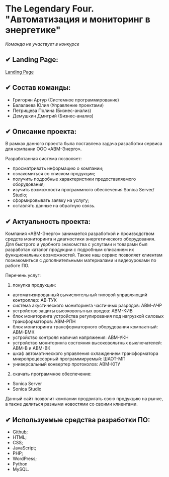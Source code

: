 # The Legendary Four. "Автоматизация и мониторинг в энергетике"
*Команда не участвует в конкурсе*
## ✔ Landing Page:
[Landing Page](https://ownc.avmenergo.ru)
## ✔ Состав команды:
* Григорян Артур (Системное программирование)
* Балалаева Юлия (Управление проектами)
* Петрищева Полина (Бизнес-анализ)
* Демушкин Дмитрий (Бизнес-анализ)
## ✔ Описание проекта:
В рамках данного проекта была поставлена задача разработки сервиса для компании ООО «АВМ-Энерго».

Разработанная система позволяет:
* просматривать информацию о компании;
* ознакомиться со списком продукции;
* получить подробные характеристики предоставляемого оборудования;
* изучить возможности программного обеспечения Sonica Server/ Studio;
* сформировывать заявку на услугу;
* оставлять данные на обратную связь.
## ✔ Актуальность проекта:
Компания «АВМ-Энерго» занимается разработкой и производством средств мониторинга и диагностики энергетического оборудования. Для быстрого и удобного знакомства с услугами и товарами был разработан каталог продукции с подробным описанием их функциональных возможностей. Также наш сервис позволяет клиентам познакомиться с дополнительными материалами и видеоуроками по работе ПО.

Перечень услуг:
1. покупка продукции:
* автоматизированный вычислительный типовой управляющий контроллер: АВ-ТУК
* система акустического мониторинга частичных разрядов: АВМ-АЧР
* устройство защиты высоковольтных вводов: АВМ-КИВ
* блок мониторинга устройства регулирования под нагрузкой силовых трансформаторов: АВМ-РПН
* блок мониторинга трансформаторного оборудования компактный: АВМ-БМК
* устройство контроля наличия напряжения: АВМ-УКН
* устройство мониторинга состояния высоковольтных выключателей: АВМ-В и АВМ-ВК
* шкаф автоматического управления охлаждением трансформатора микропроцессорный программируемый: ШАОТ-МП
* универсальный конвертер протоколов: АВМ-КПУ
2. скачать программное обеспечение:
* Sonica Server
* Sonica Studio

Данный сайт позволит компании продвигать свою продукцию на рынке, а также делиться разными новостями со своими клиентами.
## ✔ Используемые средства разработки ПО:
* Github;
* HTML;
* CSS;
* JavaScript;
* PHP;
* WordPress;
* Python
* MySQL.
